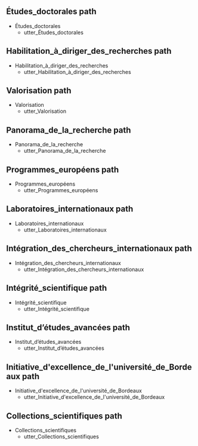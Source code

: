 ## Études_doctorales path
* Études_doctorales
  - utter_Études_doctorales

## Habilitation_à_diriger_des_recherches path
* Habilitation_à_diriger_des_recherches
  - utter_Habilitation_à_diriger_des_recherches

## Valorisation path
* Valorisation
  - utter_Valorisation

## Panorama_de_la_recherche path
* Panorama_de_la_recherche
  - utter_Panorama_de_la_recherche

## Programmes_européens path
* Programmes_européens
  - utter_Programmes_européens

## Laboratoires_internationaux path
* Laboratoires_internationaux
  - utter_Laboratoires_internationaux

## Intégration_des_chercheurs_internationaux path
* Intégration_des_chercheurs_internationaux
  - utter_Intégration_des_chercheurs_internationaux

## Intégrité_scientifique path
* Intégrité_scientifique
  - utter_Intégrité_scientifique

## Institut_d’études_avancées path
* Institut_d’études_avancées
  - utter_Institut_d’études_avancées

## Initiative_d'excellence_de_l'université_de_Bordeaux path
* Initiative_d'excellence_de_l'université_de_Bordeaux
  - utter_Initiative_d'excellence_de_l'université_de_Bordeaux

## Collections_scientifiques path
* Collections_scientifiques
  - utter_Collections_scientifiques

